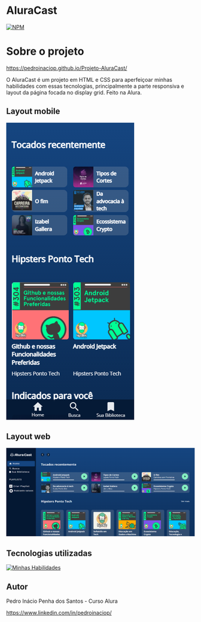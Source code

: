 # AluraCast

[![NPM](https://img.shields.io/npm/l/react)](https://github.com/pedroinaciop/Projeto-AluraCast/blob/main/LICENSE) 

# Sobre o projeto

https://pedroinaciop.github.io/Projeto-AluraCast/

O AluraCast é um projeto em HTML e CSS para aperfeiçoar minhas habilidades com essas tecnologias, principalmente a parte responsiva e layout da página focada no display grid. Feito na Alura.

## Layout mobile
![Mobile 1](https://github.com/pedroinaciop/Projeto-AluraCast/blob/main/src/assets/img/mobile-design-2.png)

## Layout web
![Web 1](https://github.com/pedroinaciop/Projeto-AluraCast/blob/main/src/assets/img/web-design-1.png)

## Tecnologias utilizadas
[![Minhas Habilidades](https://skillicons.dev/icons?i=html,css)](https://skillicons.dev)

## Autor

Pedro Inácio Penha dos Santos - Curso Alura

https://www.linkedin.com/in/pedroinaciop/
